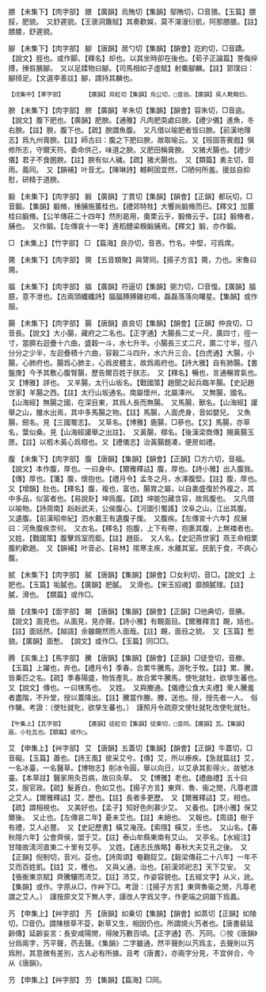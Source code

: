 <!-- { "loadSidebar": true } -->
腲	【未集下】【肉字部】	腲	【廣韻】烏賄切【集韻】鄔賄切，□音猥。【玉篇】腲脮，肥貌。　又舒遲貌。【王褒洞簫賦】其奏歡娛，莫不潬漫衍凱，阿那腲腇。【註】腲腇，舒遲貌。

腳	【未集下】【肉字部】	腳	【唐韻】居勺切【集韻】【韻會】訖約切，□音蹻。【說文】脛也。或作脚。【釋名】却也。以其坐時卻在後也。【荀子正論篇】詈侮捽搏，捶笞臏腳。　又以足蹂物曰腳。【司馬相如子虛賦】射麋腳麟。【註】郭璞曰：腳掎足。【文選李善註】腳，謂持其麟也。

	【戌集中】【革字部】		【廣韻】烏紅切【集韻】烏公切，□音翁。【廣韻】吳人靴靿曰。

腴	【未集下】【肉字部】	腴	【廣韻】羊朱切【集韻】【韻會】容朱切，□音逾。【說文】腹下肥也。【廣韻】肥腴。【通雅】凡肉肥耎處曰腴。【禮少儀】進魚，冬右腴。【註】腴，腹下也。【疏】腴謂魚腹。　又凡借以喻肥者皆曰腴。【前漢地理志】爲九州膏腴。【註】師古曰：腹之下肥曰腴，故取喻云。又【班固答賓戲】愼修所志，守爾天符。委命供己，味道之腴。又肥田稱膏腴。　又猪犬腸也。【禮少儀】君子不食圂腴。【註】腴有似人穢。【疏】猪犬腸也。　又【類篇】勇主切，音雨。義同。　又【韻補】叶音尤。【陳琳詩】轗軻固宜然，□陋何所羞。援兹自抑慰，研精于道腴。

腶	【未集下】【肉字部】	腶	【廣韻】丁貫切【集韻】【韻會】【正韻】都玩切，□音鍛。【集韻】腶脩，捶脯施薑桂也。【禮郊特牲】大饗尚腶脩而已。【釋文】加薑桂曰腶脩。【公羊傳莊二十四年】然則曷用，棗栗云乎，腶脩云乎。【註】腶脩者，脯也。　又作鍛。【左傳哀十一年】進稻醴粱糗腶脯焉。【釋文】腶，亦作鍛。

□	【未集上】【竹字部】	□	【篇海】良刅切，音吝。竹名。中堅，可爲席。

膐	【未集下】【肉字部】	膐	【五音類聚】與膂同。【揚子方言】膐，力也。宋魯曰膐。

腷	【未集下】【肉字部】	腷	【廣韻】符逼切【集韻】弼力切，□音愎。【廣韻】腷臆，意不泄也。【古兩頭纖纖詩】腷腷膊膊雞初鳴，磊磊落落向曙星。【集韻】或作服。

腸	【未集下】【肉字部】	腸	【唐韻】直良切【集韻】【韻會】【正韻】仲良切，□音長。【說文】大小腸，藏府之二名也。【正字通】大腸長二丈一尺，廣四寸，徑一寸，當臍右迴疊十六曲，盛穀一斗，水七升半。小腸長三丈二尺，廣二寸半，徑八分分之少半，左迴疊積十六曲，容穀二斗四升，水六升三合。【白虎通】大腸，小腸，心肺府也。腸爲心肺主，心爲皮體主，故爲兩府也。【詩大雅】自有肺腸。【書盤庚】今予其敷心腹腎腸，歷告爾百姓于朕志。　又【釋名】暢也，言通暢胃氣也。　又【博雅】詳也。　又羊腸，太行山坂名。【戰國策】趙聞之起兵臨羊腸。【史記趙世家】羊腸之西。【註】太行山坂通名。南屬懷州，北屬澤州。　又無腸，國名。【山海經】無腸之國，在深目東，其爲人長而無腸。　又馬腸，獸名。【山海經】讙舉之山，雒水出焉，其中多馬腸之物。【註】馬腸，人面虎身，音如嬰兒。　又魚腸，劒名。見【三國蜀志】。　又草名。【博雅】鹿腸，□蔘也。【又】馬腸，亦草名，葉似桑。見【山海經讙舉之出註】。　又黃腸，槨名。【後漢梁商傳】賜黃腸玉匣。【註】以栢木黃心爲槨也。又【禮儀志】治黃腸題凑，便房如禮。

腹	【未集下】【肉字部】	腹	【唐韻】【集韻】【韻會】【正韻】□方六切，音福。【說文】本作腹，厚也。一曰身中。【爾雅釋詁】腹，厚也。【詩小雅】出入腹我。【傳】厚也。【箋】腹，懷抱也。【禮月令】孟冬之月，水澤腹堅。【註】腹，厚也。　又【增韻】肚也。【釋名】腹，複也，富也，腸胃之屬，以自裹盛復於外複之，其中多品，似富者也。【易說卦】坤爲腹。【疏】坤能包藏含容，故爲腹也。　又凡借以喻物。【詩周南】赳赳武夫，公侯腹心。【河圖引蜀謠】汶阜之山，江出其腹。　又遺腹。【前漢昭帝紀】泗水戴王有遺腹子煖。　又腹疾。【左傳宣十六年】叔展曰：河魚腹疾柰何。　又衣名。【釋名】抱腹，上下有帶，抱裹其腹，上無襠者也。　又姓。【戰國策】腹擊爲室而鉅。【註】趙臣。　又人名。【史記燕世家】燕王命相栗腹約歡趙。　又【韻補】叶音必。【易林】隂寒主疾，水離其室。民飢于食，不病心腹。

腻	【未集下】【肉字部】	膩	【唐韻】【集韻】【韻會】□女利切，音□。【說文】上肥也。【玉篇】垢膩也。【廣韻】肥膩。　又滑也。【宋玉招魂】靡顏膩理。【註】膩，滑也。　【類篇】或作□。

腼	【戌集中】【面字部】	靦	【唐韻】【集韻】【韻會】【正韻】□他典切，音腆。【說文】面見也。从面見，見亦聲。【詩小雅】有靦面目。【爾雅釋言】靦，姡也。【註】面姡然。【越語】余雖靦然而人面哉。【註】靦，面目之貌。　又【玉篇】慙貌。【廣韻】面慙。　【說文】或作□。【玉篇】同□□。

腾	【亥集上】【馬字部】	騰	【唐韻】【集韻】【韻會】【正韻】□徒登切，音滕。【玉篇】上躍也，奔也。【禮月令】季春，合累牛騰馬，游牝于牧。【註】累、騰，皆乗匹之名。【疏】季春陽盛，物皆產乳，故合累牛騰馬，使牝就牡，欲孳生蕃也。　又【說文】傳也。一曰犗馬也。　又姓。　又與媵通。【儀禮公食大夫禮】衆人騰羞者盡階，不升堂，授以蓋降出。【註】騰當作媵。媵，送也。授，授先者一人。　俗作驣。考證：〔使牡就牝，欲孳生蕃也。〕　謹照月令疏原文使牡就牝改使牝就牡。 

	【午集上】【瓦字部】		【廣韻】徒紅切【集韻】徒東切，□音同。【廣韻】瓦。【集韻】瓪，小牡瓦也。【類篇】或作□。

艾	【申集上】【艸字部】	艾	【唐韻】五蓋切【集韻】【韻會】【正韻】牛蓋切，□音礙。【玉篇】蕭也。【詩王風】彼采艾兮。【傳】艾，所以療疾。【急就篇註】艾，一名冰臺，一名醫草。【博物志】削冰令圓，舉以向日，以艾承其影得火，故號冰臺。【本草註】醫家用灸百病，故曰灸草。　又【博雅】老也。【禮曲禮】五十曰艾，服官政。【疏】髮蒼白，色如艾也。【揚子方言】東齊、魯、衞之閒，凡尊老謂之艾人。【爾雅釋詁】艾，歷也。【註】長者多更歷。　又【爾雅釋詁】艾，相也。【疏】謂相視也。　又美好也。【孟子】知好色則慕少艾。　又養也。【詩小雅】保艾爾後。　又止也。【左傳哀二年】憂未艾也。【註】未絕也。　又報也。【周語】樹于有禮，艾人必豐。　又【史記歷書】橫艾淹茂。【索隱】橫艾，壬也。　又山名。【春秋隱六年】公會齊侯，盟于艾。【註】泰山牟縣東南有艾山。　又亭名。【水經注】甘陵故淸河直東二十里有艾亭。　又姓。【通志氏族略】春秋大夫艾孔之後。　又【正韻】倪制切，音刈。芟也。【詩周頌】奄觀銍艾。【穀梁傳莊二十八年】一年不艾而百姓飢。【註】艾，穫也。　又與乂通，治也。【前漢郊祀志】天下艾安。　又【張衡東京賦】齊騰驤而沛艾。【註】沛艾，作姿容貌也。【五經文字】从义，訛。【集韻】或作。字原从□，作艸下□。考證：〔【揚子方言】東齊魯衞之閒，凡尊老謂之艾人。〕　謹按原文艾下無人字，謹改人字爲又字，作更端之詞屬下爲義。 

艿	【申集上】【艸字部】	艿	【唐韻】如乗切【集韻】【韻會】如蒸切【正韻】如陵切，□音仍。謂陳根草不芟，新草又生，相因仍也。所謂燒火艿者也。【唐書裴延齡傳】延齡妄言：長安咸陽閒，得陂艿數百頃。【正字通】芿、艿同。◎按《唐韻》分爲兩字，艿平聲，芿去聲。《集韻》二字雖通，然平聲則以艿爲主，去聲則以艿爲附，其意微有差別，古人必有所據。且考《唐書》，亦兩字分見，不宜倂合，今从《唐韻》。

芀	【申集上】【艸字部】	芀	【集韻】【篇海】□同。

